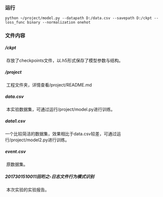 ### 运行

```shell
python ~/project/model.py --datapath D:/data.csv --savepath D:/ckpt --loss_func binary --normalization onehot
```



### 文件内容

##### /ckpt

​	存放了checkpoints文件，以.h5形式保存了模型参数与结构。

##### /project

​	工程文件夹，详情查看/project/README.md

##### data.csv

​	本实验数据集，可通过运行/project/model.py进行训练。

##### data1.csv

​	一个比较简洁的数据集，效果相比于data.csv较差，可通过运行/project/model2.py进行训练。

##### event.csv

​	原数据集。

##### 2017301510011田珩之-日志文件行为模式识别

​	本次实验的实验报告。